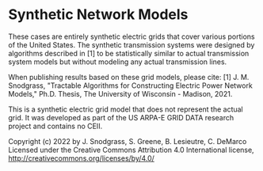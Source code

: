 # Synthetic Network Models

These cases are entirely synthetic electric grids that cover various portions of the United States. The synthetic transmission systems were designed by algorithms described in [1] to be statistically similar to actual transmission system models but without modeling any actual transmission lines.

When publishing results based on these grid models, please cite:
[1] J. M. Snodgrass, "Tractable Algorithms for Constructing Electric Power Network Models," Ph.D. Thesis, The University of Wisconsin - Madison, 2021. 

This is a synthetic electric grid model that does not represent the actual grid. It was developed as part of the US ARPA-E GRID DATA research project and contains no CEII.

Copyright (c) 2022 by J. Snodgrass, S. Greene, B. Lesieutre, C. DeMarco
Licensed under the Creative Commons Attribution 4.0 International license, http://creativecommons.org/licenses/by/4.0/
